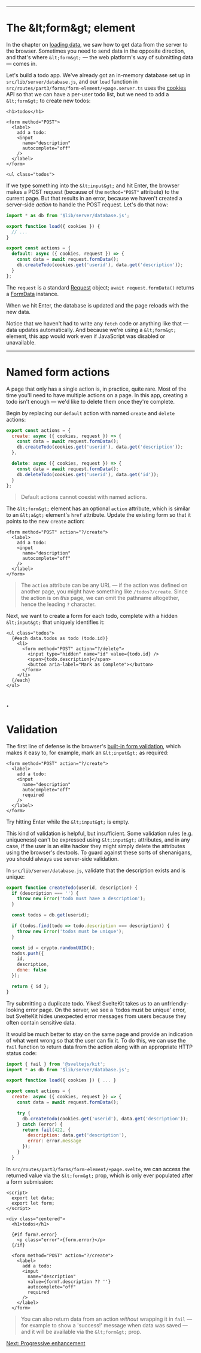 ------
# **The &amp;lt;form&amp;gt; element**
In the chapter on [loading data](https://learn.svelte.dev/tutorial/page-data), we saw how to get data from the server to the browser. Sometimes you need to send data in the opposite direction, and that's where `&lt;form&gt;` — the web platform's way of submitting data — comes in.

Let's build a todo app. We've already got an in-memory database set up in <code data-file="src/lib/server/database.js">src/lib/server/database.js</code>, and our `load` function in <code data-file="src/routes/part3/forms/form-element/+page.server.ts">src/routes/part3/forms/form-element/+page.server.ts</code> uses the [cookies](https://kit.svelte.dev/docs/load#cookies) API so that we can have a per-user todo list, but we need to add a `&lt;form&gt;` to create new todos:
```svelte title="src/routes/part3/forms/form-element/+page.svelte" /<form method="POST">/ "</form>" {4-10}
<h1>todos</h1>

<form method="POST">
  <label>
    add a todo:
    <input 
      name="description" 
      autocomplete="off"
    />
  </label>
</form>

<ul class="todos">
```
If we type something into the `&lt;input&gt;` and hit Enter, the browser makes a POST request (because of the `method="POST"` attribute) to the current page. But that results in an error, because we haven't created a server-side _action_ to handle the POST request. Let's do that now:
```js title="src/routes/part3/forms/form-element/+page.server.ts" /export const actions = {/ /};/ {8-11}
import * as db from '$lib/server/database.js';

export function load({ cookies }) {
  // ...
}

export const actions = {
  default: async ({ cookies, request }) => {
    const data = await request.formData();
    db.createTodo(cookies.get('userid'), data.get('description'));
  }
};
```
The `request` is a standard [Request](https://developer.mozilla.org/en-US/docs/Web/API/Request) object; `await request.formData()` returns a [FormData](https://developer.mozilla.org/en-US/docs/Web/API/FormData) instance.

When we hit Enter, the database is updated and the page reloads with the new data.

Notice that we haven't had to write any `fetch` code or anything like that — data updates automatically. And because we're using a `&lt;form&gt;` element, this app would work even if JavaScript was disabled or unavailable.

------
# **Named form actions**
A page that only has a single action is, in practice, quite rare. Most of the time you'll need to have multiple actions on a page. In this app, creating a todo isn't enough — we'd like to delete them once they're complete.

Begin by replacing our `default` action with named `create` and `delete` actions:
```js title="src/routes/part3/forms/form-element/+page.server.ts" /create: / /},/ /  delete: async ({ cookies, request }) => {/ /  } / {8-9}
export const actions = {
  create: async ({ cookies, request }) => {
    const data = await request.formData();
    db.createTodo(cookies.get('userid'), data.get('description'));
  },

  delete: async ({ cookies, request }) => {
    const data = await request.formData();
    db.deleteTodo(cookies.get('userid'), data.get('id'));
  } 
};
```
> Default actions cannot coexist with named actions.

The `&lt;form&gt;` element has an optional `action` attribute, which is similar to an `&lt;a&gt;` element's `href` attribute. Update the existing form so that it points to the new `create` action:
```svelte title="src/routes/part3/forms/form-element/+page.svelte" /action="?/ /create"/
<form method="POST" action="?/create">
  <label>
    add a todo:
    <input 
      name="description" 
      autocomplete="off" 
    />
  </label>
</form>
```
> The `action` attribute can be any URL — if the action was defined on another page, you might have something like `/todos?/create`. Since the action is on _this_ page, we can omit the pathname altogether, hence the leading `?` character.

Next, we want to create a form for each todo, complete with a hidden `&lt;input&gt;` that uniquely identifies it:
```svelte title="src/routes/part3/forms/form-element/+page.svelte" {4-8}
<ul class="todos">
  {#each data.todos as todo (todo.id)}
    <li>
      <form method="POST" action="?/delete">
        <input type="hidden" name="id" value={todo.id} />
        <span>{todo.description}</span>
        <button aria-label="Mark as Complete"></button>
      </form>
    </li>
  {/each}
</ul>
```
.
------
# **Validation**
The first line of defense is the browser's [built-in form validation](https://developer.mozilla.org/en-US/docs/Learn/Forms/Form_validation#using_built-in_form_validation), which makes it easy to, for example, mark an `&lt;input&gt;` as required:
```svelte title="src/routes/part3/forms/form-element/+page.svelte" /required/
<form method="POST" action="?/create">
  <label>
    add a todo:
    <input 
      name="description" 
      autocomplete="off" 
      required
    />
  </label>
</form>
```
Try hitting Enter while the `&lt;input&gt;` is empty.

This kind of validation is helpful, but insufficient. Some validation rules (e.g. uniqueness) can't be expressed using `&lt;input&gt;` attributes, and in any case, if the user is an elite hacker they might simply delete the attributes using the browser's devtools. To guard against these sorts of shenanigans, you should always use server-side validation.

In <code data-file="src/lib/server/database.js">src/lib/server/database.js</code>, validate that the description exists and is unique:
```js title="src/lib/server/database.js" {3,9} /  if (description === '') {/ /  } / /  if (todos.find(todo => todo.description === description)) {/ 
export function createTodo(userid, description) {
  if (description === '') {
    throw new Error('todo must have a description');
  } 

  const todos = db.get(userid);

  if (todos.find(todo => todo.description === description)) {
    throw new Error('todos must be unique');
  } 

  const id = crypto.randomUUID();
  todos.push({
    id,
    description,
    done: false
  });

  return { id };
}
```
Try submitting a duplicate todo. Yikes! SvelteKit takes us to an unfriendly-looking error page. On the server, we see a 'todos must be unique' error, but SvelteKit hides unexpected error messages from users because they often contain sensitive data.

It would be much better to stay on the same page and provide an indication of what went wrong so that the user can fix it. To do this, we can use the `fail` function to return data from the action along with an appropriate HTTP status code:
```js title="src/routes/part3/forms/form-element/+page.server.ts" {1,13-16} /    try {/ /    } catch (error) {/ /    } /
import { fail } from '@sveltejs/kit';
import * as db from '$lib/server/database.js';

export function load({ cookies }) { ... }

export const actions = {
  create: async ({ cookies, request }) => {
    const data = await request.formData();

    try {
      db.createTodo(cookies.get('userid'), data.get('description'));
    } catch (error) {
      return fail(422, {
        description: data.get('description'),
        error: error.message
      });
    } 
  }
```
In <code data-file="src/routes/part3/forms/form-element/+page.svelte">src/routes/part3/forms/form-element/+page.svelte</code>, we can access the returned value via the `&lt;form&gt;` prop, which is only ever populated after a form submission:
```svelte title="src/routes/part3/forms/form-element/+page.svelte" {10} /export let form;/ /{#if form?.error}/ "  {/if}" /value={form?.description ?? ''}/
<script>
  export let data;
  export let form;
</script>

<div class="centered">
  <h1>todos</h1>

  {#if form?.error}
    <p class="error">{form.error}</p>
  {/if}

  <form method="POST" action="?/create">
    <label>
      add a todo:
      <input 
        name="description" 
        value={form?.description ?? ''}
        autocomplete="off" 
        required 
      />
    </label>
  </form>
```
> You can also return data from an action _without_ wrapping it in `fail` — for example to show a 'success!' message when data was saved — and it will be available via the `&lt;form&gt;` prop.

[Next: Progressive enhancement](/part3/forms/progressive-enhancement)
